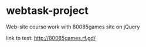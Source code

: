 # webtask-project
Web-site course work with 80085games site on jQuery

link to test: http://80085games.rf.gd/

